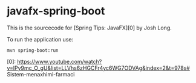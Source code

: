 # javafx-spring-boot



This is the sourcecode for  [Spring Tips: JavaFX][0] by Josh Long.

To run the application use:

`mvn spring-boot:run`


[0]: https://www.youtube.com/watch?v=lPy9mc_O_gU&list=LLVhs6zHGCFr4yc6WG7ODVAg&index=2&t=978s# Sistem-menaxhimi-farmaci
